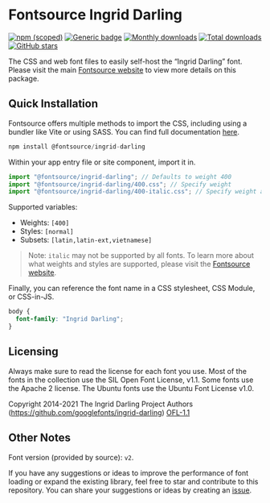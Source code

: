 # Fontsource Ingrid Darling

[![npm (scoped)](https://img.shields.io/npm/v/@fontsource/ingrid-darling?color=brightgreen)](https://www.npmjs.com/package/@fontsource/ingrid-darling) [![Generic badge](https://img.shields.io/badge/fontsource-passing-brightgreen)](https://github.com/fontsource/fontsource) [![Monthly downloads](https://badgen.net/npm/dm/@fontsource/ingrid-darling)](https://github.com/fontsource/fontsource) [![Total downloads](https://badgen.net/npm/dt/@fontsource/ingrid-darling)](https://github.com/fontsource/fontsource) [![GitHub stars](https://img.shields.io/github/stars/fontsource/fontsource.svg?style=social&label=Star)](https://github.com/fontsource/fontsource/stargazers)

The CSS and web font files to easily self-host the “Ingrid Darling” font. Please visit the main [Fontsource website](https://fontsource.org/fonts/ingrid-darling) to view more details on this package.

## Quick Installation

Fontsource offers multiple methods to import the CSS, including using a bundler like Vite or using SASS. You can find full documentation [here](https://fontsource.org/docs/getting-started/introduction).

```javascript
npm install @fontsource/ingrid-darling
```

Within your app entry file or site component, import it in.

```javascript
import "@fontsource/ingrid-darling"; // Defaults to weight 400
import "@fontsource/ingrid-darling/400.css"; // Specify weight
import "@fontsource/ingrid-darling/400-italic.css"; // Specify weight and style
```

Supported variables:
- Weights: `[400]`
- Styles: `[normal]`
- Subsets: `[latin,latin-ext,vietnamese]`

> Note: `italic` may not be supported by all fonts. To learn more about what weights and styles are supported, please visit the [Fontsource website](https://fontsource.org/fonts/ingrid-darling).

Finally, you can reference the font name in a CSS stylesheet, CSS Module, or CSS-in-JS.

```css
body {
  font-family: "Ingrid Darling";
}
```

## Licensing
Always make sure to read the license for each font you use. Most of the fonts in the collection use the SIL Open Font License, v1.1. Some fonts use the Apache 2 license. The Ubuntu fonts use the Ubuntu Font License v1.0.

Copyright 2014-2021 The Ingrid Darling Project Authors (https://github.com/googlefonts/ingrid-darling)
[OFL-1.1](http://scripts.sil.org/OFL)

## Other Notes
Font version (provided by source): `v2`.

If you have any suggestions or ideas to improve the performance of font loading or expand the existing library, feel free to star and contribute to this repository. You can share your suggestions or ideas by creating an [issue](https://github.com/fontsource/fontsource/issues).